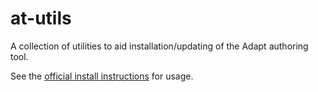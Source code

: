 # at-utils

A collection of utilities to aid installation/updating of the Adapt authoring tool.

See the [official install instructions](http://tomtaylor.codes/ls/adaptdoc/manual/#/install) for usage.